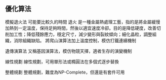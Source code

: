 ## 優化算法
模擬退火法 可能要比較久的時間
退火
是一種金屬熱處理工藝，指的是將金屬緩慢加熱到一定溫度，保持足夠時間，然後以適宜速度冷卻。目的是降低硬度，改善切削加工性；降低殘餘應力，穩定尺寸，減少變形與裂紋傾向；細化晶粒，調整組織，消除組織缺陷。
將爬山演算法加上溫度控制，模仿打鐵連續機制

遺傳演算法
又稱基因演算法，模仿物競天擇，適者生存的演變機制

線性規劃
線性規劃，可用單形法或橢圓法在多個式逐步替換

整體規劃
整體規劃，難度為NP-Complete，但還是有套件可用